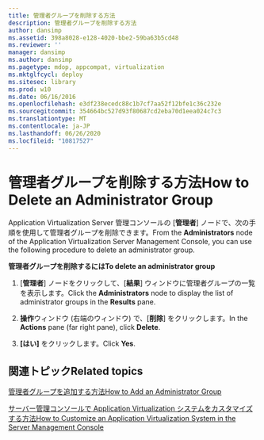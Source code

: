 ```yaml
---
title: 管理者グループを削除する方法
description: 管理者グループを削除する方法
author: dansimp
ms.assetid: 398a8028-e128-4020-bbe2-59ba63b5cd48
ms.reviewer: ''
manager: dansimp
ms.author: dansimp
ms.pagetype: mdop, appcompat, virtualization
ms.mktglfcycl: deploy
ms.sitesec: library
ms.prod: w10
ms.date: 06/16/2016
ms.openlocfilehash: e3df238ecedc88c1b7cf7aa52f12bfe1c36c232e
ms.sourcegitcommit: 354664bc527d93f80687cd2eba70d1eea024c7c3
ms.translationtype: MT
ms.contentlocale: ja-JP
ms.lasthandoff: 06/26/2020
ms.locfileid: "10817527"
---
```

# <span data-ttu-id="8f0af-103">管理者グループを削除する方法</span><span class="sxs-lookup"><span data-stu-id="8f0af-103">How to Delete an Administrator Group</span></span>


<span data-ttu-id="8f0af-104">Application Virtualization Server 管理コンソールの [**管理者**] ノードで、次の手順を使用して管理者グループを削除できます。</span><span class="sxs-lookup"><span data-stu-id="8f0af-104">From the **Administrators** node of the Application Virtualization Server Management Console, you can use the following procedure to delete an administrator group.</span></span>

**<span data-ttu-id="8f0af-105">管理者グループを削除するには</span><span class="sxs-lookup"><span data-stu-id="8f0af-105">To delete an administrator group</span></span>**

1.  <span data-ttu-id="8f0af-106">[**管理者**] ノードをクリックして、[**結果**] ウィンドウに管理者グループの一覧を表示します。</span><span class="sxs-lookup"><span data-stu-id="8f0af-106">Click the **Administrators** node to display the list of administrator groups in the **Results** pane.</span></span>

2.  <span data-ttu-id="8f0af-107">**操作**ウィンドウ (右端のウィンドウ) で、[**削除**] をクリックします。</span><span class="sxs-lookup"><span data-stu-id="8f0af-107">In the **Actions** pane (far right pane), click **Delete**.</span></span>

3.  <span data-ttu-id="8f0af-108">**[はい]** をクリックします。</span><span class="sxs-lookup"><span data-stu-id="8f0af-108">Click **Yes**.</span></span>

## <span data-ttu-id="8f0af-109">関連トピック</span><span class="sxs-lookup"><span data-stu-id="8f0af-109">Related topics</span></span>


[<span data-ttu-id="8f0af-110">管理者グループを追加する方法</span><span class="sxs-lookup"><span data-stu-id="8f0af-110">How to Add an Administrator Group</span></span>](how-to-add-an-administrator-group.md)

[<span data-ttu-id="8f0af-111">サーバー管理コンソールで Application Virtualization システムをカスタマイズする方法</span><span class="sxs-lookup"><span data-stu-id="8f0af-111">How to Customize an Application Virtualization System in the Server Management Console</span></span>](how-to-customize-an-application-virtualization-system-in-the-server-management-console.md)

 

 





